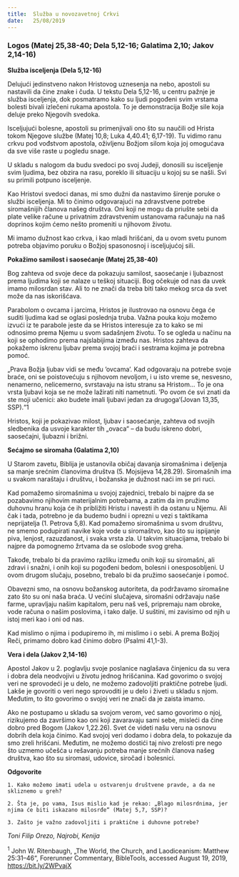 ```yaml
---
title:  Služba u novozavetnoj Crkvi
date:   25/08/2019
---
```


### Logos  (Matej 25,38-40; Dela 5,12-16; Galatima 2,10; Jakov 2,14-16)

**Služba isceljenja (Dela 5,12-16)**

Delujući jedinstveno nakon Hristovog uznesenja na nebo, apostoli su nastavili da čine znake i čuda. U tekstu Dela 5,12-16, u centru pažnje je služba isceljenja, dok posmatramo kako su ljudi pogođeni svim vrstama bolesti bivali izlečeni rukama apostola. To je demonstracija Božje sile koja deluje preko Njegovih svedoka.

Isceljujući bolesne, apostoli su primenjivali ono što su naučili od Hrista tokom Njegove službe (Matej 10,8; Luka 4,40.41; 6,17-19). Tu vidimo ranu crkvu pod vođstvom apostola, oživljenu Božjom silom koja joj omogućava da sve više raste u pogledu snage.

U skladu s nalogom da budu svedoci po svoj Judeji, donosili su isceljenje svim ljudima, bez obzira na rasu, poreklo ili situaciju u kojoj su se našli. Svi su primili potpuno isceljenje.

Kao Hristovi svedoci danas, mi smo dužni da nastavimo širenje poruke o službi isceljenja. Mi to činimo odgovarajući na zdravstvene potrebe siromašnijih članova našeg društva. Oni koji ne mogu da priušte sebi da plate velike račune u privatnim zdravstvenim ustanovama računaju na naš doprinos kojim ćemo nešto promeniti u njihovom životu.

Mi imamo dužnost kao crkva, i kao mladi hrišćani, da u ovom svetu punom potreba objavimo poruku o Božjoj spasonosnoj i isceljujućoj sili.

**Pokažimo samilost i saosećanje (Matej 25,38-40)**

Bog zahteva od svoje dece da pokazuju samilost, saosećanje i ljubaznost prema ljudima koji se nalaze u teškoj situaciji. Bog očekuje od nas da uvek imamo milosrdan stav. Ali to ne znači da treba biti tako mekog srca da svet može da nas iskorišćava.

Parabolom o ovcama i jarcima, Hristos je ilustrovao na osnovu čega će suditi ljudima kad se oglasi poslednja truba. Važna pouka koju možemo izvući iz te parabole jeste da se Hristos interesuje za to kako se mi odnosimo prema Njemu u svom sadašnjem životu. To se ogleda u načinu na koji se ophodimo prema najslabijima između nas. Hristos zahteva da pokažemo iskrenu ljubav prema svojoj braći i sestrama kojima je potrebna pomoć.

„Prava Božja ljubav vidi se među ’ovcama’. Kad odgovaraju na potrebe svoje braće, oni se poistovećuju s njihovom nevoljom, i u isto vreme se, nesvesno, nenamerno, nelicemerno, svrstavaju na istu stranu sa Hristom... To je ona vrsta ljubavi koja se ne može lažirati niti nametnuti. ’Po ovom će svi znati da ste moji učenici: ako budete imali ljubavi jedan za drugoga‘(Jovan 13,35, SSP).“1

Hristos, koji je pokazivao milost, ljubav i saosećanje, zahteva od svojih sledbenika da usvoje karakter tih „ovaca“ – da budu iskreno dobri, saosećajni, ljubazni i brižni.

**Sećajmo se siromaha (Galatima 2,10)**

U Starom zavetu, Biblija je ustanovila običaj davanja siromašnima i deljenja sa manje srećnim članovima društva (5. Mojsijeva 14,28.29). Siromašnih ima u svakom naraštaju i društvu, i božanska je dužnost naći im se pri ruci.

Kad pomažemo siromašnima u svojoj zajednici, trebalo bi najpre da se pozabavimo njihovim materijalnim potrebama, a zatim da im pružimo duhovnu hranu koja će ih približiti Hristu i navesti ih da ostanu u Njemu. Ali čak i tada, potrebno je da budemo budni i oprezni u vezi s taktikama neprijatelja (1. Petrova 5,8). Kad pomažemo siromašnima u svom društvu, ne smemo podupirati navike koje vode u siromaštvo, kao što su ispijanje piva, lenjost, razuzdanost, i svaka vrsta zla. U takvim situacijama, trebalo bi najpre da pomognemo žrtvama da se oslobode svog greha.

Takođe, trebalo bi da pravimo razliku između onih koji su siromašni, ali zdravi i snažni, i onih koji su pogođeni bedom, bolesni i onesposobljeni. U ovom drugom slučaju, posebno, trebalo bi da pružimo saosećanje i pomoć.

Obavezni smo, na osnovu  božanskog autoriteta, da podržavamo siromašne zato što su oni naša braća. U većini slučajeva, siromašni održavaju naše farme, upravljaju našim kapitalom, peru naš veš, pripremaju nam obroke, vode računa o našim poslovima, i tako dalje. U suštini, mi zavisimo od njih u istoj meri kao i oni od nas.

Kad mislimo o njima i podupiremo ih, mi mislimo i o sebi. A prema Božjoj Reči, primamo dobro kad činimo dobro (Psalmi 41,1-3).

**Vera i dela (Jakov 2,14-16)**

Apostol Jakov u 2. poglavlju svoje poslanice naglašava činjenicu da su vera i dobra dela neodvojivi u životu jednog hrišćanina. Kad govorimo o svojoj veri ne sprovodeći je u delo, ne možemo zadovoljiti praktične potrebe ljudi. Lakše je govoriti o veri nego sprovoditi je u delo i živeti u skladu s njom. Međutim, to što govorimo o svojoj veri ne znači da je zaista imamo.

Ako ne postupamo u skladu sa svojom verom, već samo govorimo o njoj, rizikujemo da završimo kao oni koji zavaravaju sami sebe, misleći da čine dobro pred Bogom (Jakov 1,22.26). Svet će videti našu veru na osnovu dobrih dela koja činimo. Kad svojoj veri dodamo i dobra dela, to pokazuje da smo zreli hrišćani. Međutim, ne možemo dostići taj nivo zrelosti pre nego što uzmemo učešća u rešavanju potreba manje srećnih članova našeg društva, kao što su siromasi, udovice, siročad i bolesnici.

**Odgovorite**

`1.	Kako možemo imati udela u ostvarenju društvene pravde, a da ne skliznemo u greh?`

`2.	Šta je, po vama, Isus mislio kad je rekao: „Blago milosrdnima, jer njima će biti iskazano milosrđe“ (Matej 5,7, SSP)?`

`3.	Zašto je važno zadovoljiti i praktične i duhovne potrebe?`

*Toni Filip Orezo, Najrobi, Kenija*

<sup>1</sup>	John W. Ritenbaugh, „The World, the Church, and Laodiceanism: Matthew 25:31–46“, Forerunner Commentary, BibleTools, accessed August 19, 2019, https://bit.ly/2WPvajX
